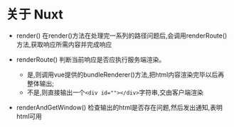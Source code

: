 # 关于 Nuxt

+ render() 在render()方法在处理完一系列的路径问题后,会调用renderRoute()方法,获取响应所需内容并完成响应

+ renderRoute()  判断当前响应是否应执行服务端渲染。

    + 是,则调用vue提供的bundleRenderer()方法,把html内容渲染完毕以后再整体输出;
    + 不是,则直接输出一个`<div id=""></div>`字符串,交由客户端渲染
    
+ renderAndGetWindow() 检查输出的html是否存在问题,然后发出通知,表明html可用